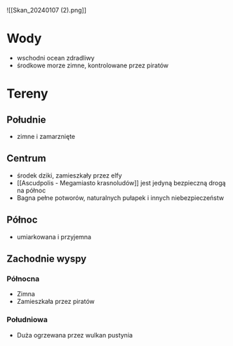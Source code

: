 ![[Skan_20240107 (2).png]]
# Wody
* wschodni ocean zdradliwy
* środkowe morze zimne, kontrolowane przez piratów

# Tereny
## Południe
* zimne i zamarznięte
## Centrum
* środek dziki, zamieszkały przez elfy
* [[Ascudpolis - Megamiasto krasnoludów]] jest jedyną bezpieczną drogą na północ
* Bagna pełne potworów, naturalnych pułapek i innych niebezpieczeństw
## Północ
* umiarkowana i przyjemna
## Zachodnie wyspy
### Północna
* Zimna
* Zamieszkała przez piratów
### Południowa
* Duża ogrzewana przez wulkan pustynia